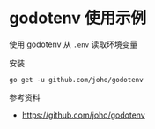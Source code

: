 # godotenv 使用示例

使用 godotenv 从 `.env` 读取环境变量

安装

    go get -u github.com/joho/godotenv

参考资料

- https://github.com/joho/godotenv
